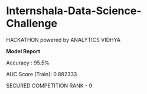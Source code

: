 # Internshala-Data-Science-Challenge
HACKATHON powered by ANALYTICS VIDHYA

**Model Report**

Accuracy : 95.5%

AUC Score (Train): 0.882333

SECURED COMPETITION RANK - 9
